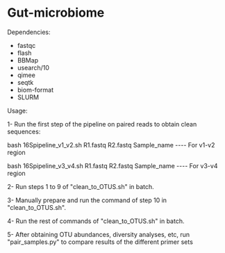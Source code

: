 # Gut-microbiome



Dependencies:

- fastqc
- flash
- BBMap
- usearch/10
- qimee
- seqtk
- biom-format
- SLURM




Usage:

1- Run the first step of the pipeline on paired reads to obtain clean sequences:

bash 16Spipeline_v1_v2.sh R1.fastq R2.fastq Sample_name   ---- For v1-v2 region

bash 16Spipeline_v3_v4.sh R1.fastq R2.fastq Sample_name   ---- For v3-v4 region

2- Run steps 1 to 9 of "clean_to_OTUS.sh" in batch.

3- Manually prepare and run the command of step 10 in  "clean_to_OTUS.sh".

4- Run the rest of commands of "clean_to_OTUS.sh" in batch.

5- After obtaining OTU abundances, diversity analyses, etc, run "pair_samples.py" to compare results of the different primer sets

